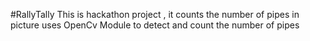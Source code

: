 #RallyTally 
This is hackathon project , 
it counts the number of pipes in picture uses OpenCv Module to detect and count the number of pipes

